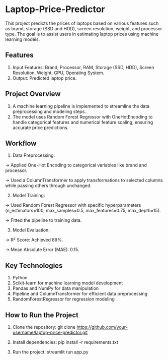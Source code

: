 # Laptop-Price-Predictor

This project predicts the prices of laptops based on various features such as brand, storage (SSD and HDD), screen resolution, weight, and processor type. The goal is to assist users in estimating laptop prices using machine learning models.

## Features
1. Input Features:
Brand, Processor, RAM, Storage (SSD, HDD), Screen Resolution, Weight, GPU, Operating System.
2. Output:
Predicted laptop price.

## Project Overview
1. A machine learning pipeline is implemented to streamline the data preprocessing and modeling steps.
2. The model uses Random Forest Regressor with OneHotEncoding to handle categorical features and numerical feature scaling, ensuring accurate price predictions.

## Workflow
1. Data Preprocessing:
   
-> Applied One-Hot Encoding to categorical variables like brand and processor.
   
-> Used a ColumnTransformer to apply transformations to selected columns while passing others through unchanged.

2. Model Training:
   
-> Used Random Forest Regressor with specific hyperparameters (n_estimators=100, max_samples=0.5, max_features=0.75, max_depth=15).
   
-> Fitted the pipeline to training data.

3. Model Evaluation:
   
-> R² Score: Achieved 89%.
   
-> Mean Absolute Error (MAE): 0.15.

## Key Technologies
1. Python
2. Scikit-learn for machine learning model development
3. Pandas and NumPy for data manipulation
4. Pipeline and ColumnTransformer for efficient data preprocessing
5. RandomForestRegressor for regression modeling

## How to Run the Project
1. Clone the repository:
git clone https://github.com/your-username/laptop-price-predictor.git

2. Install dependencies:
pip install -r requirements.txt

3. Run the project:
streamlit run app.py
